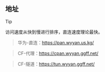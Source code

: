 ## 地址
> [!TIP]
> 访问速度从快到慢进行排序，直连速度理论最快。

> 华为-直连：https://pan.wyyan.us.kg/

> CF-代理：https://cpan.wyyan.ggff.net/

> CF-隧道：https://tun.wyyan.ggff.net/